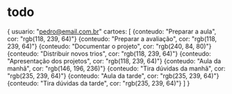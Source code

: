 # todo



{
  usuario: "pedro@email.com.br"
  cartoes: [
    {conteudo: "Preparar a aula", cor: "rgb(118, 239, 64)"}
    {conteudo: "Preparar a avaliação", cor: "rgb(118, 239, 64)"}
    {conteudo: "Documentar o projeto", cor: "rgb(240, 84, 80)"}
    {conteudo: "Distribuir novos trios", cor: "rgb(118, 239, 64)"}
    {conteudo: "Apresentação dos projetos", cor: "rgb(118, 239, 64)"}
    {conteudo: "Aula da manhã", cor: "rgb(146, 196, 236)"}
    {conteudo: "Tira dúvidas da manhã", cor: "rgb(235, 239, 64)"}
    {conteudo: "Aula da tarde", cor: "rgb(235, 239, 64)"}
    {conteudo: "Tira dúvidas da tarde", cor: "rgb(235, 239, 64)"}
  ]
}
